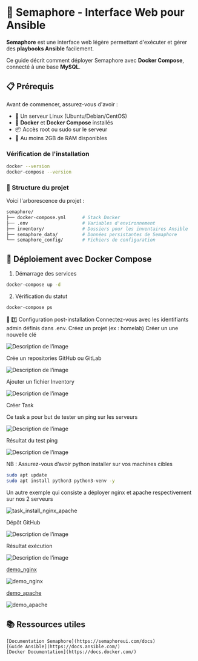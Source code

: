 # 🚀 Semaphore - Interface Web pour Ansible

**Semaphore** est une interface web légère permettant d'exécuter et gérer des **playbooks Ansible** facilement.

Ce guide décrit comment déployer Semaphore avec **Docker Compose**, connecté à une base **MySQL**.

## 📋 Prérequis

Avant de commencer, assurez-vous d'avoir :

- 🐧 Un serveur Linux (Ubuntu/Debian/CentOS)
- 🐳 **Docker** et **Docker Compose** installés
- 📦 Accès root ou sudo sur le serveur
- 🔧 Au moins 2GB de RAM disponibles

### Vérification de l'installation
```bash
docker --version
docker-compose --version
```
### 📁 Structure du projet

Voici l'arborescence du projet :

```bash
semaphore/
├── docker-compose.yml      # Stack Docker
├── .env                    # Variables d'environnement
├── inventory/              # Dossiers pour les inventaires Ansible
├── semaphore_data/         # Données persistantes de Semaphore
└── semaphore_config/       # Fichiers de configuration
```
## 🐳 Déploiement avec Docker Compose

1. Démarrage des services
```bash
docker-compose up -d
```

2. Vérification du statut
```bash
docker-compose ps
```

🧩 7️⃣ Configuration post-installation
Connectez-vous avec les identifiants admin définis dans .env.
Créez un projet (ex : homelab)
Créer un une nouvelle clé

![Description de l’image](./images/ssh_key.png)

Crée un repositories GitHub ou GitLab

![Description de l’image](./images/repo_github.png)

Ajouter un fichier Inventory

![Description de l’image](./images/inventory.png)

Créer Task 

Ce task a pour but de tester un ping sur les serveurs

![Description de l’image](./images/task.png)


Résultat du test ping 

![Description de l’image](./images/resultat_task.png)

NB : Assurez-vous d’avoir python installer sur vos machines cibles

```bash
sudo apt update
sudo apt install python3 python3-venv -y
```

Un autre exemple qui consiste a déployer nginx et apache respectivement sur nos 2 serveurs

![task_install_nginx_apache](./images/task_install_nginx_apache.png)

Dépôt GitHub

![Description de l’image](./images/file_yaml_nginx_apache.png)

Résultat  exécution

![Description de l’image](./images/resultat_task_nginx_apache.png)

[demo_nginx](http://srv-deb-demo.blackward.net/)

![demo_nginx](./images/demo_nginx.png)

[demo_apache](http://srv-deb2-demo.blackward.net/)

![demo_apache](./images/demo_apache.png)

## 📚 Ressources utiles

```test
[Documentation Semaphore](https://semaphoreui.com/docs)
[Guide Ansible](https://docs.ansible.com/)
[Docker Documentation](https://docs.docker.com/)
```